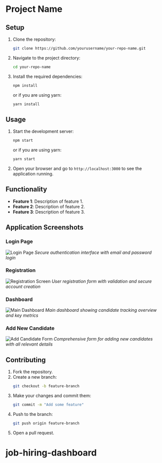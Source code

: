 # Project Name

## Setup

1. Clone the repository:
   ```sh
   git clone https://github.com/yourusername/your-repo-name.git
   ```
2. Navigate to the project directory:
   ```sh
   cd your-repo-name
   ```
3. Install the required dependencies:
   ```sh
   npm install
   ```
   or if you are using yarn:
   ```sh
   yarn install
   ```

## Usage

1. Start the development server:
   ```sh
   npm start
   ```
   or if you are using yarn:
   ```sh
   yarn start
   ```
2. Open your browser and go to `http://localhost:3000` to see the application running.

## Functionality

- **Feature 1**: Description of feature 1.
- **Feature 2**: Description of feature 2.
- **Feature 3**: Description of feature 3.



## Application Screenshots

### Login Page
![Login Page]([https://utfs.io/f/EW20NNhMOnaK0a2EbaXIKjTH6Uupn5YsqGcvoJRZt8OhBNwP])
*Secure authentication interface with email and password login*

### Registration
![Registration Screen](./docs/images/register.png)
*User registration form with validation and secure account creation*

### Dashboard
![Main Dashboard](./docs/images/main-page.png)
*Main dashboard showing candidate tracking overview and key metrics*

### Add New Candidate
![Add Candidate Form](./docs/images/add-candidate.png)
*Comprehensive form for adding new candidates with all relevant details*


## Contributing

1. Fork the repository.
2. Create a new branch:
   ```sh
   git checkout -b feature-branch
   ```
3. Make your changes and commit them:
   ```sh
   git commit -m "Add some feature"
   ```
4. Push to the branch:
   ```sh
   git push origin feature-branch
   ```
5. Open a pull request.
# job-hiring-dashboard

